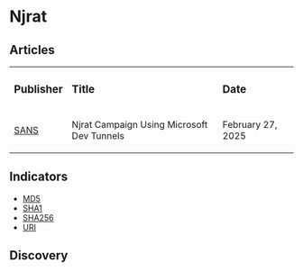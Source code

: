 # Njrat

## Articles
<table>
  <tr>
    <td>
      <h3>Publisher</h3>
    </td>
    <td>
      <h3>Title</h3>
    </td>
    <td>
      <h3>Date</h3>
    </td>
  </tr>
   <tr>
    <td>
      <a href="https://isc.sans.edu/diary/rss/31724">SANS</a>
    </td>
    <td>
      <p>Njrat Campaign Using Microsoft Dev Tunnels</p>
    </td>
    <td>
      <p>February 27, 2025</p>
    </td>
  </tr>
</table>


## Indicators
- <a href="https://github.com/PudgyDragon/IOCs/blob/main/All/NjRAT/samples.md5">MD5</a>
- <a href="https://github.com/PudgyDragon/IOCs/blob/main/All/NjRAT/samples.sha1">SHA1</a>
- <a href="https://github.com/PudgyDragon/IOCs/blob/main/All/NjRAT/samples.sha256">SHA256</a>
- <a href="https://github.com/PudgyDragon/IOCs/blob/main/All/NjRAT/uri.txt">URI</a>

## Discovery

